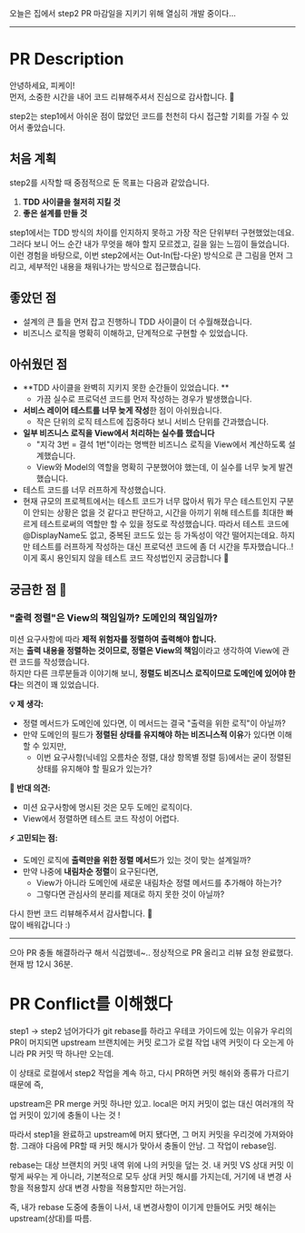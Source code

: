 오늘은 집에서  step2 PR 마감일을 지키기 위해 열심히 개발 중이다...


- - -


# PR Description

안녕하세요, 피케이!  
먼저, 소중한 시간을 내어 코드 리뷰해주셔서 진심으로 감사합니다. 🙌 

step2는 step1에서 아쉬운 점이 많았던 코드를 천천히 다시 접근할 기회를 가질 수 있어서 좋았습니다.

## 처음 계획  

step2를 시작할 때 중점적으로 둔 목표는 다음과 같았습니다.  

1. **TDD 사이클을 철저히 지킬 것**  
2. **좋은 설계를 만들 것**  

step1에서는 TDD 방식의 차이를 인지하지 못하고 가장 작은 단위부터 구현했었는데요.  
그러다 보니 어느 순간 내가 무엇을 해야 할지 모르겠고, 길을 잃는 느낌이 들었습니다.  
이런 경험을 바탕으로, 이번 step2에서는 Out-In(탑-다운) 방식으로 큰 그림을 먼저 그리고, 세부적인 내용을 채워나가는 방식으로 접근했습니다.  

## 좋았던 점  

- 설계의 큰 틀을 먼저 잡고 진행하니 TDD 사이클이 더 수월해졌습니다.  
- 비즈니스 로직을 명확히 이해하고, 단계적으로 구현할 수 있었습니다.  

## 아쉬웠던 점  

- **TDD 사이클을 완벽히 지키지 못한 순간들이 있었습니다. **
  - 가끔 실수로 프로덕션 코드를 먼저 작성하는 경우가 발생했습니다.  
- **서비스 레이어 테스트를 너무 늦게 작성**한 점이 아쉬웠습니다.  
  - 작은 단위의 로직 테스트에 집중하다 보니 서비스 단위를 간과했습니다.  
- **일부 비즈니스 로직을 View에서 처리하는 실수를 했습니다**  
  - "지각 3번 = 결석 1번"이라는 명백한 비즈니스 로직을 View에서 계산하도록 설계했습니다.  
  - View와 Model의 역할을 명확히 구분했어야 했는데, 이 실수를 너무 늦게 발견했습니다.  
- 테스트 코드를 너무 러프하게 작성했습니다.
 -  현재 규모의 프로젝트에서는 테스트 코드가 너무 많아서 뭐가 무슨 테스트인지 구분이 안되는 상황은 없을 것 같다고 판단하고, 시간을 아끼기 위해 테스트를 최대한 빠르게 테스트로써의 역할만 할 수 있을 정도로 작성했습니다. 따라서 테스트 코드에 @DisplayName도 없고, 중복된 코드도 있는 등 가독성이 약간 떨어지는데요. 하지만 테스트를 러프하게 작성하는 대신 프로덕션 코드에 좀 더 시간을 투자했습니다..! 이게 혹시 용인되지 않을 테스트 코드 작성법인지 궁금합니다 🥺 

## 궁금한 점 🤔  

### "출력 정렬"은 View의 책임일까? 도메인의 책임일까?  

미션 요구사항에 따라 **제적 위험자를 정렬하여 출력해야 합니다.**  
저는 **출력 내용을 정렬하는 것이므로, 정렬은 View의 책임**이라고 생각하여 View에 관련 코드를 작성했습니다.  
하지만 다른 크루분들과 이야기해 보니, **정렬도 비즈니스 로직이므로 도메인에 있어야 한다**는 의견이 꽤 있었습니다.  

**💡 제 생각:**  
- 정렬 메서드가 도메인에 있다면, 이 메서드는 결국 "출력을 위한 로직"이 아닐까?  
- 만약 도메인의 필드가 **정렬된 상태를 유지해야 하는 비즈니스적 이유**가 있다면 이해할 수 있지만,  
  - 이번 요구사항(닉네임 오름차순 정렬, 대상 항목별 정렬 등)에서는 굳이 정렬된 상태를 유지해야 할 필요가 있는가?  

**🧐 반대 의견:**  
- 미션 요구사항에 명시된 것은 모두 도메인 로직이다.  
- View에서 정렬하면 테스트 코드 작성이 어렵다.  

**⚡ 고민되는 점:**  
- 도메인 로직에 **출력만을 위한 정렬 메서드**가 있는 것이 맞는 설계일까?  
- 만약 나중에 **내림차순 정렬**이 요구된다면,  
  - View가 아니라 도메인에 새로운 내림차순 정렬 메서드를 추가해야 하는가?  
  - 그렇다면 관심사의 분리를 제대로 하지 못한 것이 아닐까?  


다시 한번 코드 리뷰해주셔서 감사합니다. 🙏  
많이 배워갑니다 :)










- - -

으아 PR 충돌 해결하라구 해서 식겁했네~..
정상적으로 PR 올리고 리뷰 요청 완료했다. 현재 밤 12시 36분.


# PR Conflict를 이해했다
step1 -> step2 넘어가다가 git rebase를 하라고 우테코 가이드에 있는 이유가
우리의 PR이 머지되면 upstream 브랜치에는 커밋 로그가 
로컬 작업 내역 커밋이 다 오는게 아니라 PR 커밋 딱 하나만 오는데.

이 상태로 로컬에서 step2 작업을 계속 하고, 다시 PR하면 커밋 해쉬와 종류가 다르기 때문에
즉,

upstream은 PR merge 커밋 하나만 있고.
local은 머지 커밋이 없는 대신 여러개의 작업 커밋이 있기에 충돌이 나는 것 !

따라서 step1을 완료하고 upstream에 머지 됐다면, 그 머지 커밋을 우리것에 가져와야 함. 그래야 다음에 PR할 때 커밋 해시가 맞아서 충돌이 안남. 그 작업이 rebase임.

rebase는 대상 브랜치의 커밋 내역 위에 나의 커밋을 덮는 것. 내 커밋 VS 상대 커밋 이렇게 싸우는 게 아니라,
기본적으로 모두 상대 커밋 해시를 가지는데, 거기에 내 변경 사항을 적용할지 상대 변경 사항을 적용할지만 하는거임.

즉, 내가 rebase 도중에 충돌이 나서, 내 변경사항이 이기게 만들어도 커밋 해쉬는 upstream(상대)를 따름.
